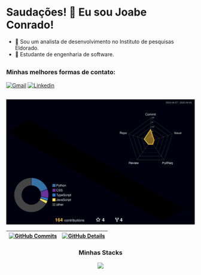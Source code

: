 
# Saudações! 🤖  Eu sou Joabe Conrado!




- 🧔 Sou um analista de desenvolvimento no Instituto de pesquisas Eldorado.
- 🌱 Estudante de engenharia de software.
##

 <h3>Minhas melhores formas de contato: </h3>

  [![Gmail](https://img.shields.io/badge/Gmail-d40000?style=red&logo=gmail&logoColor=white)](mailto:joabe.conrado19@gmail.com) [![Linkedin](https://img.shields.io/badge/Linkedin-0077B5?style=&logo=linkedin&logoColor=white)](https://www.linkedin.com/in/joabe-conrado-borges-cavalcante-b77919218/)

  ##

  ![Status](./profile-3d-contrib/profile-night-rainbow.svg)
  

  
 | [![GitHub Commits](http://github-profile-summary-cards.vercel.app/api/cards/productive-time?username=JoabeConrado19&theme=dracula&utcOffset=-3)](https://github.com/vn7n24fzkq/github-profile-summary-cards) | [![GitHub Details](http://github-profile-summary-cards.vercel.app/api/cards/profile-details?username=JoabeConrado19&theme=dracula)](https://github.com/vn7n24fzkq/github-profile-summary-cards) |  
 | ----------- | ----------- |


  <div align="center" >
 <h3>Minhas Stacks</h3>
  
 
<img src="https://skillicons.dev/icons?i=html,css,js,ts,react,nextjs,express,python,tailwind,figma,vscode,git,github,docker,bootstrap,nodejs,django,mongodb,nginx,opencv,postgres,py,pytorch,regex,sqlite&theme=dark" />
  <br />

  </div>

  ##


